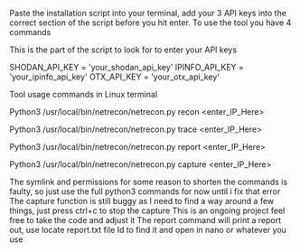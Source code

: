 Paste the installation script into your terminal, add your 3 API keys into the correct section of the script before you hit enter. 
To use the tool you have 4 commands

This is the part of the script to look for to enter your API keys

SHODAN_API_KEY = 'your_shodan_api_key'
IPINFO_API_KEY = 'your_ipinfo_api_key'
OTX_API_KEY = 'your_otx_api_key'

Tool usage commands in Linux terminal

Python3 /usr/local/bin/netrecon/netrecon.py recon <enter_IP_Here>

Python3 /usr/local/bin/netrecon/netrecon.py trace <enter_IP_Here>

Python3 /usr/local/bin/netrecon/netrecon.py report <enter_IP_Here>

Python3 /usr/local/bin/netrecon/netrecon.py capture <enter_IP_Here>

The symlink and permissions for some reason to shorten the commands is faulty, so just use the full python3 commands for now until i fix that error
The capture function is still buggy as I need to find a way around a few things, just press ctrl+c to stop the capture
This is an ongoing project feel free to take the code and adjust it
The report command will print a report out, use locate report.txt file Id to find it and open in nano or whatever you use
